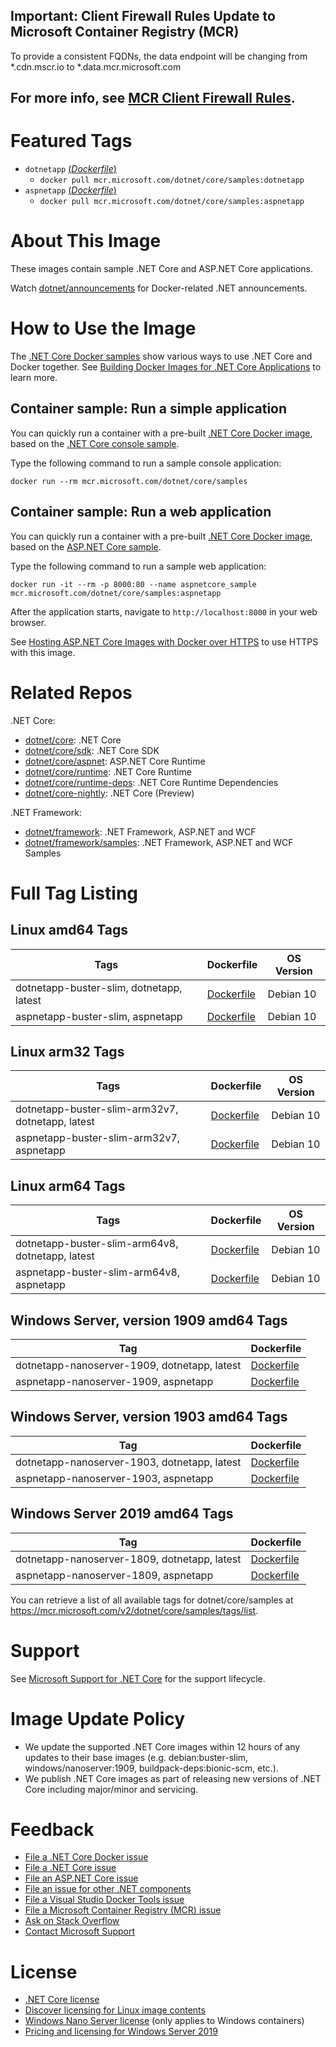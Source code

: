 ## Important: Client Firewall Rules Update to Microsoft Container Registry (MCR)

To provide a consistent FQDNs, the data endpoint will be changing from *.cdn.mscr.io to *.data.mcr.microsoft.com

For more info, see [MCR Client Firewall Rules](https://aka.ms/mcr/firewallrules).
---------------------------------------------------------------------------------

# Featured Tags

* `dotnetapp` [(*Dockerfile*)](https://github.com/dotnet/dotnet-docker/blob/master/samples/dotnetapp/Dockerfile)
  * `docker pull mcr.microsoft.com/dotnet/core/samples:dotnetapp`
* `aspnetapp` [(*Dockerfile*)](https://github.com/dotnet/dotnet-docker/blob/master/samples/aspnetapp/Dockerfile)
  * `docker pull mcr.microsoft.com/dotnet/core/samples:aspnetapp`

# About This Image

These images contain sample .NET Core and ASP.NET Core applications.

Watch [dotnet/announcements](https://github.com/dotnet/announcements/labels/Docker) for Docker-related .NET announcements.

# How to Use the Image

The [.NET Core Docker samples](https://github.com/dotnet/dotnet-docker/blob/master/samples/README.md) show various ways to use .NET Core and Docker together. See [Building Docker Images for .NET Core Applications](https://docs.microsoft.com/dotnet/core/docker/building-net-docker-images) to learn more.

## Container sample: Run a simple application

You can quickly run a container with a pre-built [.NET Core Docker image](https://hub.docker.com/_/microsoft-dotnet-core-samples/), based on the [.NET Core console sample](https://github.com/dotnet/dotnet-docker/blob/master/samples/dotnetapp/README.md).

Type the following command to run a sample console application:

```console
docker run --rm mcr.microsoft.com/dotnet/core/samples
```

## Container sample: Run a web application

You can quickly run a container with a pre-built [.NET Core Docker image](https://hub.docker.com/_/microsoft-dotnet-core-samples/), based on the [ASP.NET Core sample](https://github.com/dotnet/dotnet-docker/blob/master/samples/aspnetapp/README.md).

Type the following command to run a sample web application:

```console
docker run -it --rm -p 8000:80 --name aspnetcore_sample mcr.microsoft.com/dotnet/core/samples:aspnetapp
```

After the application starts, navigate to `http://localhost:8000` in your web browser.

See [Hosting ASP.NET Core Images with Docker over HTTPS](https://github.com/dotnet/dotnet-docker/blob/master/samples/host-aspnetcore-https.md) to use HTTPS with this image.

# Related Repos

.NET Core:

* [dotnet/core](https://hub.docker.com/_/microsoft-dotnet-core/): .NET Core
* [dotnet/core/sdk](https://hub.docker.com/_/microsoft-dotnet-core-sdk/): .NET Core SDK
* [dotnet/core/aspnet](https://hub.docker.com/_/microsoft-dotnet-core-aspnet/): ASP.NET Core Runtime
* [dotnet/core/runtime](https://hub.docker.com/_/microsoft-dotnet-core-runtime/): .NET Core Runtime
* [dotnet/core/runtime-deps](https://hub.docker.com/_/microsoft-dotnet-core-runtime-deps/): .NET Core Runtime Dependencies
* [dotnet/core-nightly](https://hub.docker.com/_/microsoft-dotnet-core-nightly/): .NET Core (Preview)

.NET Framework:

* [dotnet/framework](https://hub.docker.com/_/microsoft-dotnet-framework/): .NET Framework, ASP.NET and WCF
* [dotnet/framework/samples](https://hub.docker.com/_/microsoft-dotnet-framework-samples/): .NET Framework, ASP.NET and WCF Samples

# Full Tag Listing

## Linux amd64 Tags
Tags | Dockerfile | OS Version
-----------| -------------| -------------
dotnetapp-buster-slim, dotnetapp, latest | [Dockerfile](https://github.com/dotnet/dotnet-docker/blob/master/samples/dotnetapp/Dockerfile) | Debian 10
aspnetapp-buster-slim, aspnetapp | [Dockerfile](https://github.com/dotnet/dotnet-docker/blob/master/samples/aspnetapp/Dockerfile) | Debian 10

## Linux arm32 Tags
Tags | Dockerfile | OS Version
-----------| -------------| -------------
dotnetapp-buster-slim-arm32v7, dotnetapp, latest | [Dockerfile](https://github.com/dotnet/dotnet-docker/blob/master/samples/dotnetapp/Dockerfile.debian-arm32) | Debian 10
aspnetapp-buster-slim-arm32v7, aspnetapp | [Dockerfile](https://github.com/dotnet/dotnet-docker/blob/master/samples/aspnetapp/Dockerfile.debian-arm32) | Debian 10

## Linux arm64 Tags
Tags | Dockerfile | OS Version
-----------| -------------| -------------
dotnetapp-buster-slim-arm64v8, dotnetapp, latest | [Dockerfile](https://github.com/dotnet/dotnet-docker/blob/master/samples/dotnetapp/Dockerfile) | Debian 10
aspnetapp-buster-slim-arm64v8, aspnetapp | [Dockerfile](https://github.com/dotnet/dotnet-docker/blob/master/samples/aspnetapp/Dockerfile) | Debian 10

## Windows Server, version 1909 amd64 Tags
Tag | Dockerfile
---------| ---------------
dotnetapp-nanoserver-1909, dotnetapp, latest | [Dockerfile](https://github.com/dotnet/dotnet-docker/blob/master/samples/dotnetapp/Dockerfile)
aspnetapp-nanoserver-1909, aspnetapp | [Dockerfile](https://github.com/dotnet/dotnet-docker/blob/master/samples/aspnetapp/Dockerfile)

## Windows Server, version 1903 amd64 Tags
Tag | Dockerfile
---------| ---------------
dotnetapp-nanoserver-1903, dotnetapp, latest | [Dockerfile](https://github.com/dotnet/dotnet-docker/blob/master/samples/dotnetapp/Dockerfile)
aspnetapp-nanoserver-1903, aspnetapp | [Dockerfile](https://github.com/dotnet/dotnet-docker/blob/master/samples/aspnetapp/Dockerfile)

## Windows Server 2019 amd64 Tags
Tag | Dockerfile
---------| ---------------
dotnetapp-nanoserver-1809, dotnetapp, latest | [Dockerfile](https://github.com/dotnet/dotnet-docker/blob/master/samples/dotnetapp/Dockerfile)
aspnetapp-nanoserver-1809, aspnetapp | [Dockerfile](https://github.com/dotnet/dotnet-docker/blob/master/samples/aspnetapp/Dockerfile)

You can retrieve a list of all available tags for dotnet/core/samples at https://mcr.microsoft.com/v2/dotnet/core/samples/tags/list.

# Support

See [Microsoft Support for .NET Core](https://github.com/dotnet/core/blob/master/microsoft-support.md) for the support lifecycle.

# Image Update Policy

* We update the supported .NET Core images within 12 hours of any updates to their base images (e.g. debian:buster-slim, windows/nanoserver:1909, buildpack-deps:bionic-scm, etc.).
* We publish .NET Core images as part of releasing new versions of .NET Core including major/minor and servicing.

# Feedback

* [File a .NET Core Docker issue](https://github.com/dotnet/dotnet-docker/issues)
* [File a .NET Core issue](https://github.com/dotnet/core/issues)
* [File an ASP.NET Core issue](https://github.com/aspnet/home/issues)
* [File an issue for other .NET components](https://github.com/dotnet/core/blob/master/Documentation/core-repos.md)
* [File a Visual Studio Docker Tools issue](https://github.com/microsoft/dockertools/issues)
* [File a Microsoft Container Registry (MCR) issue](https://github.com/microsoft/containerregistry/issues)
* [Ask on Stack Overflow](https://stackoverflow.com/questions/tagged/.net-core)
* [Contact Microsoft Support](https://support.microsoft.com/contactus/)

# License

* [.NET Core license](https://github.com/dotnet/dotnet-docker/blob/master/LICENSE)
* [Discover licensing for Linux image contents](https://github.com/dotnet/dotnet-docker/blob/master/documentation/image-artifact-details.md)
* [Windows Nano Server license](https://hub.docker.com/_/microsoft-windows-nanoserver/) (only applies to Windows containers)
* [Pricing and licensing for Windows Server 2019](https://www.microsoft.com/cloud-platform/windows-server-pricing)
